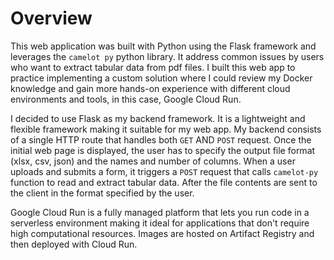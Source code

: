 # Overview
This web application was built with Python using the Flask framework and leverages the ``camelot py`` python library. It address common issues by users who want to extract tabular data from pdf files. I built this web app to practice implementing a custom solution where I could review my Docker knowledge and gain more hands-on experience with different cloud environments and tools, in this case, Google Cloud Run. 

I decided to use Flask as my backend framework. It is a lightweight and flexible framework making it suitable for my web app. My backend consists of a single HTTP route that handles both ``GET`` AND ``POST`` request. Once the initial web page is displayed, the user has to specify the output file format (xlsx, csv, json) and the names and number of columns. When a user uploads and submits a form, it triggers a ``POST`` request that calls ``camelot-py`` function to read and extract tabular data. After the file contents are sent to the client in the format specified by the user.

Google Cloud Run is a fully managed platform that lets you run code in a serverless environment making it ideal for applications that don't require high computational resources. Images are hosted on Artifact Registry and then deployed with Cloud Run.